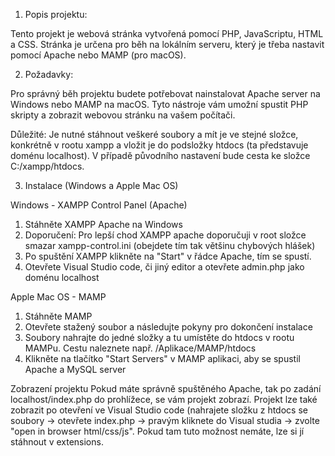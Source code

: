 1) Popis projektu:

Tento projekt je webová stránka vytvořená pomocí PHP, JavaScriptu, HTML a CSS. Stránka je určena pro běh na lokálním serveru, který je třeba nastavit pomocí Apache nebo MAMP (pro macOS).

2) Požadavky:

Pro správný běh projektu budete potřebovat nainstalovat Apache server na Windows nebo MAMP na macOS. Tyto nástroje vám umožní spustit PHP skripty a zobrazit webovou stránku na vašem počítači. 

Důležité: Je nutné stáhnout veškeré soubory a mít je ve stejné složce, konkrétně v rootu xampp a vložit je do podsložky htdocs (ta představuje doménu localhost). V případě původního nastavení bude cesta ke složce C:/xampp/htdocs.


3) Instalace (Windows a Apple Mac OS)

Windows - XAMPP Control Panel (Apache)
1) Stáhněte XAMPP Apache na Windows
2) Doporučení: Pro lepší chod XAMPP apache doporučuji v root složce smazar xampp-control.ini (obejdete tím tak většinu chybových hlášek)
3) Po spuštění XAMPP klikněte na "Start" v řádce Apache, tím se spustí.
4) Otevřete Visual Studio code, či jiný editor a otevřete admin.php jako doménu localhost

Apple Mac OS - MAMP
1) Stáhněte MAMP
2) Otevřete stažený soubor a následujte pokyny pro dokončení instalace
3) Soubory nahrajte do jedné složky a tu umístěte do htdocs v rootu MAMPu. Cestu naleznete např. /Aplikace/MAMP/htdocs
4) Klikněte na tlačítko "Start Servers" v MAMP aplikaci, aby se spustil Apache a MySQL server

Zobrazení projektu
 Pokud máte správně spuštěného Apache, tak po zadání localhost/index.php do prohlížece, se vám projekt zobrazí. Projekt lze také zobrazit po otevření ve Visual Studio code (nahrajete složku z htdocs se soubory -> otevřete index.php -> pravým kliknete do Visual studia -> zvolte "open in browser html/css/js". Pokud tam tuto možnost nemáte, lze si jí stáhnout v extensions.
